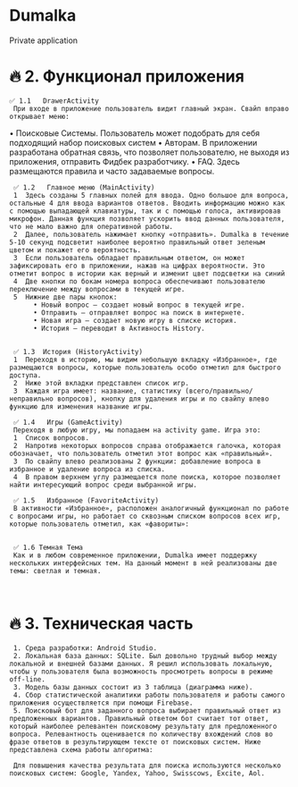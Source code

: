 # Dumalka
Private application 
# 🔥 2.	Функционал приложения
    ✅ 1.1	DrawerActivity
     При входе в приложение пользователь видит главный экран. Свайп вправо открывает меню:
•	Поисковые Системы. Пользователь может подобрать для себя подходящий набор поисковых систем 
•	Авторам. В приложении разработана обратная связь, что позволяет пользователю, не выходя из приложения, отправить Фидбек разработчику.
•	FAQ. Здесь размещаются правила и часто задаваемые вопросы. 
     

     ✅ 1.2	 Главное меню (MainActivity)
     1	Здесь созданы 5 главных полей для ввода. Одно большое для вопроса, остальные 4 для ввода вариантов ответов. Вводить информацию можно как с помощью выпадающей клавиатуры, так и с помощью голоса, активировав микрофон. Данная функция позволяет ускорить ввод данных пользователя, что не мало важно для оперативной работы.
     2	Далее, пользователь нажимает кнопку «отправить». Dumalka в течение 5-10 секунд подсветит наиболее вероятно правильный ответ зеленым цветом и покажет его вероятность. 
     3	Если пользователь обладает правильным ответом, он может зафиксировать его в приложении, нажав на цифрах вероятности. Это отметит вопрос в истории как верный и изменит цвет подсветки на синий
     4	Две кнопки по бокам номера вопроса обеспечивают пользователю переключение между вопросами в текущей игре. 
     5	Нижние две пары кнопок:
          •	Новый вопрос – создает новый вопрос в текущей игре. 
          •	Отправить – отправляет вопрос на поиск в интернете. 
          •	Новая игра – создает новую игру в списке история. 
          •	История – переводит в Активность History.
     

     ✅ 1.3	История (HistoryActivity)
     1	Переходя в историю, мы видим небольшую вкладку «Избранное», где размещаются вопросы, которые пользователь особо отметил для быстрого доступа.
     2	Ниже этой вкладки представлен список игр. 
     3	Каждая игра имеет: название, статистику (всего/правильно/неправильно вопросов), кнопку для удаления игры и по свайпу влево функцию для изменения название игры.
  
     ✅ 1.4	 Игры (GameActivity)
     Переходя в любую игру, мы попадаем на activity game. Игра это:
     1	Список вопросов.
     2	Напротив некоторых вопросов справа отображается галочка, которая обозначает, что пользователь отметил этот вопрос как «правильный».
     3	По свайпу влево реализованы 2 функции: добавление вопроса в избранное и удаление вопроса из списка.
     4	В правом верхнем углу размещается поле поиска, которое позволяет найти интересующий вопрос среди выбранной игры. 
 
     ✅ 1.5	 Избранное (FavoriteActivity)
     В активности «Избранное», расположен аналогичный функционал по работе с вопросами игры, но работает со сквозным списком вопросов всех игр, которые пользователь отметил, как «фавориты»:

 
     ✅ 1.6 Темная Тема
     Как и в любом современное приложении, Dumalka имеет поддержку нескольких интерфейсных тем. На данный момент в ней реализованы две темы: светлая и темная. 


 
# 🔥 3.	Техническая часть

     1.	Среда разработки: Android Studio.
     2.	Локальная база данных: SQLite. Был довольно трудный выбор между локальной и внешней базами данных. Я решил использовать локальную, чтобы у пользователя была возможность просмотреть вопросы в режиме off-line.
     3.	Модель базы данных состоит из 3 таблица (диаграмма ниже).
     4.	Сбор статистической аналитики работы пользователя и работы самого приложения осуществляется при помощи Firebase.
     5.	Поисковый бот для заданного вопроса выбирает правильный ответ из предложенных вариантов. Правильный ответом бот считает тот ответ, который наиболее релевантен поисковому результату для предложенного вопроса. Релевантность оценивается по количеству вхождений слов во фразе ответов в результирующем тексте от поисковых систем. Ниже представлена схема работы алгоритма: 
 
     Для повышения качества результата для поиска используются несколько поисковых систем: Google, Yandex, Yahoo, Swisscows, Excite, Aol.

